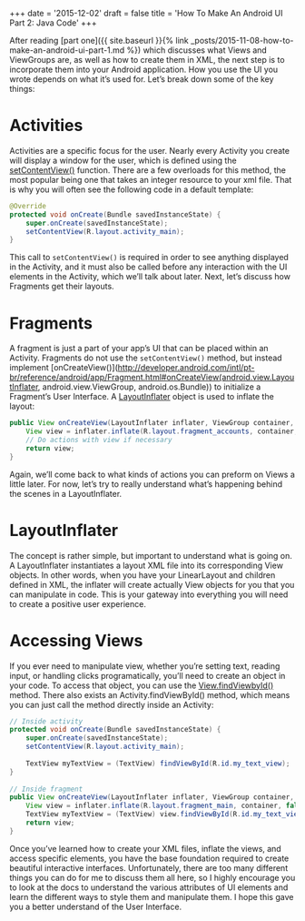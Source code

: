+++
date = '2015-12-02'
draft = false
title = 'How To Make An Android UI Part 2: Java Code'
+++

After reading [part one]({{ site.baseurl }}{% link _posts/2015-11-08-how-to-make-an-android-ui-part-1.md %}) which discusses what Views and ViewGroups are, as well as how to create them in XML, the next step is to incorporate them into your Android application. How you use the UI you wrote depends on what it’s used for. Let’s break down some of the key things:

<!--more-->

# Activities

Activities are a specific focus for the user. Nearly every Activity you create will display a window for the user, which is defined using the [setContentView()](http://developer.android.com/reference/android/app/Activity.html#setContentView(int)) function. There are a few overloads for this method, the most popular being one that takes an integer resource to your xml file. That is why you will often see the following code in a default template:

```java
@Override
protected void onCreate(Bundle savedInstanceState) {
    super.onCreate(savedInstanceState);
    setContentView(R.layout.activity_main);
}
```

This call to `setContentView()` is required in order to see anything displayed in the Activity, and it must also be called before any interaction with the UI elements in the Activity, which we’ll talk about later.  Next, let’s discuss how Fragments get their layouts.

# Fragments

A fragment is just a part of your app’s UI that can be placed within an Activity. Fragments do not use the `setContentView()` method, but instead implement [onCreateView()](http://developer.android.com/intl/pt-br/reference/android/app/Fragment.html#onCreateView(android.view.LayoutInflater, android.view.ViewGroup, android.os.Bundle)) to initialize a Fragment’s User Interface. A [LayoutInflater](http://developer.android.com/reference/android/view/LayoutInflater.html) object is used to inflate the layout:

```java
public View onCreateView(LayoutInflater inflater, ViewGroup container, Bundle savedInstanceState) {
    View view = inflater.inflate(R.layout.fragment_accounts, container, false);
    // Do actions with view if necessary
    return view;
}
```

Again, we’ll come back to what kinds of actions you can preform on Views a little later. For now, let’s try to really understand what’s happening behind the scenes in a LayoutInflater.

# LayoutInflater

The concept is rather simple, but important to understand what is going on. A LayoutInflater instantiates a layout XML file into its corresponding View objects. In other words, when you have your LinearLayout and children defined in XML, the inflater will create actually View objects for you that you can manipulate in code. This is your gateway into everything you will need to create a positive user experience.

# Accessing Views

If you ever need to manipulate view, whether you’re setting text, reading input, or handling clicks programatically, you’ll need to create an object in your code. To access that object, you can use the [View.findViewbyId()](http://developer.android.com/reference/android/view/View.html#findViewById(int)) method. There also exists an Activity.findViewById() method, which means you can just call the method directly inside an Activity:

```java
// Inside activity
protected void onCreate(Bundle savedInstanceState) {
    super.onCreate(savedInstanceState);
    setContentView(R.layout.activity_main);
 
    TextView myTextView = (TextView) findViewById(R.id.my_text_view);
}
 
// Inside fragment
public View onCreateView(LayoutInflater inflater, ViewGroup container, Bundle savedInstanceState) {
    View view = inflater.inflate(R.layout.fragment_main, container, false);
    TextView myTextView = (TextView) view.findViewById(R.id.my_text_view);
    return view;
}
```

Once you’ve learned how to create your XML files, inflate the views, and access specific elements, you have the base foundation required to create beautiful interactive interfaces. Unfortunately, there are too many different things you can do for me to discuss them all here, so I highly encourage you to look at the docs to understand the various attributes of UI elements and learn the different ways to style them and manipulate them. I hope this gave you a better understand of the User Interface.